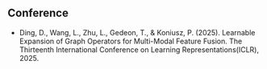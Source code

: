 
## Conference
- Ding, D., Wang, L., Zhu, L., Gedeon, T., & Koniusz, P. (2025). Learnable Expansion of Graph Operators for Multi-Modal Feature Fusion. The Thirteenth International Conference on Learning Representations(ICLR), 2025. 
